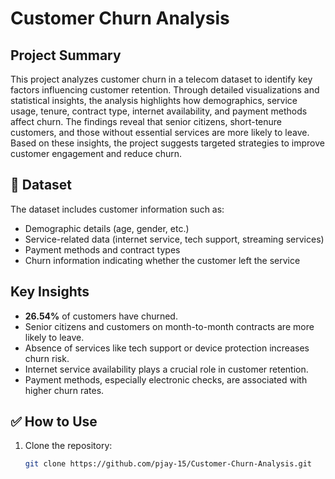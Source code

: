 #  Customer Churn Analysis
##  Project Summary
This project analyzes customer churn in a telecom dataset to identify key factors influencing customer retention. Through detailed visualizations and statistical insights, the analysis highlights how demographics, service usage, tenure, contract type, internet availability, and payment methods affect churn. The findings reveal that senior citizens, short-tenure customers, and those without essential services are more likely to leave. Based on these insights, the project suggests targeted strategies to improve customer engagement and reduce churn.

## 📂 Dataset
The dataset includes customer information such as:
- Demographic details (age, gender, etc.)
- Service-related data (internet service, tech support, streaming services)
- Payment methods and contract types
- Churn information indicating whether the customer left the service

##  Key Insights
- **26.54%** of customers have churned.
- Senior citizens and customers on month-to-month contracts are more likely to leave.
- Absence of services like tech support or device protection increases churn risk.
- Internet service availability plays a crucial role in customer retention.
- Payment methods, especially electronic checks, are associated with higher churn rates.

## ✅ How to Use
1. Clone the repository:
   ```bash
   git clone https://github.com/pjay-15/Customer-Churn-Analysis.git
